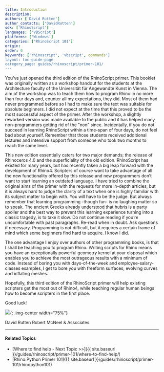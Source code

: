 ```yaml
---
title: Introduction
description:
authors: ['David Rutten']
author_contacts: ['DavidRutten']
sdk: ['RhinoScript']
languages: ['VBScript']
platforms: ['Windows']
categories: ['RhinoScript 101']
origin:
order: 0
keywords: ['rhinoscript', 'vbscript', commands']
layout: toc-guide-page
category_page: guides/rhinoscript/primer-101/
---
```


You’ve just opened the third edition of the RhinoScript primer. This booklet was originally written as a workshop handout for the students at the Architecture faculty of the Universität für Angewandte Kunst in Vienna. The aim of the workshop was to teach them how to program Rhino in no more than four days and, counter all my expectations, they did. Most of them had never programmed before so I had to make sure the text was suitable for absolute beginners. I did not expect at the time that this proved to be the most successful aspect of the primer. After the workshop, a slightly reworked version was made available to the public and it has helped many non-programmers getting rid of the "non" since. Incidentally, if you do not succeed in learning RhinoScript within a time-span of four days, do not feel bad about yourself. Remember that those students received additional lectures and intensive support from someone who took two months to reach the same level.


This new edition essentially caters for two major demands; the release of Rhinoceros 4.0 and the superficiality of the old edition. RhinoScript has existed for many years, but has recently taken a big leap forward with the development of Rhino4. Scripters of course want to take advantage of all the new functionality offered by this release and new programmers don’t want to start learning an outdated language. I have tried to combine the original aims of the primer with the requests for more in-depth articles, but it is always hard to judge the clarity of a text when one is highly familiar with its subject matter to begin with. You will have to be the judge. But always remember that learning programming -though fun- is no laughing matter so to speak. The ancient Greeks already understood that hubris is a party spoiler and the best way to prevent this learning experience turning into a classic tragedy, is to take it slow. Do not continue reading if you’re uncomfortable with past paragraphs. Re-read when in doubt. Ask questions if necessary. Programming is not difficult, but it requires a certain frame of mind which some beginners find hard to acquire. I know I did.


The one advantage I enjoy over authors of other programming books, is that I shall be teaching you to program Rhino. Writing scripts for Rhino means you have an exceptionally powerful geometry kernel at your disposal which enables you to achieve the most outrageous results with a minimum of code. Instead of boring you with days-of-the-week and employee-salary-classes examples, I get to bore you with freeform surfaces, evolving curves and inflating meshes.

Hopefully, this third edition of the RhinoScript primer will help existing scripters get the most out of Rhino4, while teaching regular human beings how to become scripters in the first place.


Good luck!

<img src="{{ site.baseurl }}/images/primer-autograph.svg">{: .img-center  width="75%"}

David Rutten
Robert McNeel & Associates

---

#### Related Topics

- [Where to find help - Next Topic >>]({{ site.baseurl }}/guides/rhinoscript/primer-101/where-to-find-help/)
- [Rhino.Python Primer 101]({{ site.baseurl }}/guides/rhinoscript/primer-101/rhinopython101)

